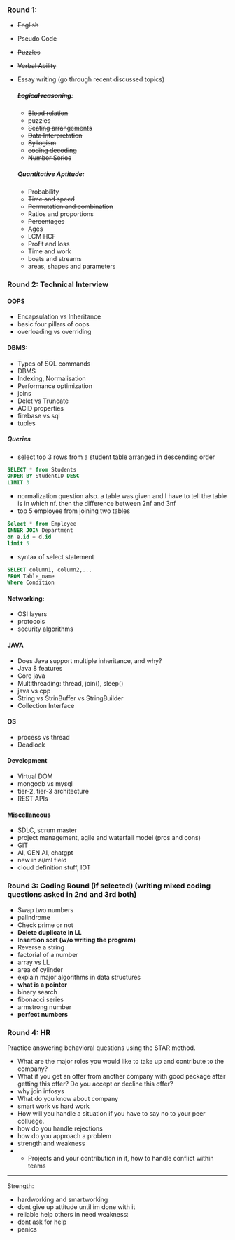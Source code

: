 ### Round 1:
- ~~English~~
- Pseudo Code
- ~~Puzzles~~
- ~~Verbal Ability~~
- Essay writing (go through recent discussed topics)


	##### ~~Logical reasoning~~:
	- ~~Blood relation~~
	- ~~puzzles~~
	- ~~Seating arrangements~~
	- ~~Data Interpretation~~
	- ~~Syllogism~~
	- ~~coding decoding~~
	- ~~Number Series~~
	
	##### Quantitative Aptitude:
	- ~~Probability~~
	- ~~Time and speed~~
	- ~~Permutation and combination~~
	- Ratios and proportions
	- ~~Percentages~~
	- Ages
	- LCM HCF
	- Profit and loss
	- Time and work
	- boats and streams
	- areas, shapes and parameters


### Round 2: Technical Interview
#### OOPS
- Encapsulation vs Inheritance
- basic four pillars of oops
- overloading vs overriding 
#### DBMS:
- Types of SQL commands
- DBMS
- Indexing, Normalisation
- Performance optimization
- joins
- Delet vs Truncate
- ACID properties
- firebase vs sql
- tuples
##### Queries
- select top 3 rows from a student table arranged in descending order
```sql
SELECT * from Students
ORDER BY StudentID DESC
LIMIT 3
```
- normalization question also. a table was given and I have to tell the table is in which nf. then the difference between 2nf and 3nf
- top 5 employee from joining two tables
```sql
Select * from Employee
INNER JOIN Department 
on e.id = d.id
limit 5
```
- syntax of select statement
```sql
SELECT column1, column2,...
FROM Table_name
Where Condition
```

#### Networking:
- OSI layers
- protocols
- security algorithms
#### JAVA
- Does Java support multiple inheritance, and why?
- Java 8 features
- Core java
- Multithreading: thread, join(), sleep()
- java vs cpp
- String vs StrinBuffer vs StringBuilder
- Collection Interface
#### OS
- process vs thread
- Deadlock

#### Development
- Virtual DOM
- mongodb vs mysql
- tier-2, tier-3 architecture
- REST APIs
#### Miscellaneous

- SDLC, scrum master
-  project management, agile and waterfall model (pros and cons)
- GIT
- AI, GEN AI, chatgpt
- new in ai/ml field
- cloud definition stuff, IOT


### Round 3: Coding Round (if selected) (writing mixed coding questions asked in 2nd and 3rd both)
- Swap two numbers
- palindrome
- Check prime or not
- **Delete duplicate in LL**
- I**nsertion sort (w/o writing the program)**
- Reverse a string
- factorial of a number
- array vs LL
- area of cylinder
- explain major algorithms in data structures
- **what is a pointer**
- binary search
- fibonacci series
- armstrong number
- **perfect numbers**
### Round 4: HR
Practice answering behavioral questions using the STAR method.
- What are the major roles you would like to take up and contribute to the company? 
- What if you get an offer from another company with good package after getting this offer? Do you accept or decline this offer?
- why join infosys
- What do you know about company
- smart work vs hard work
- How will you handle a situation if you have to say no to your peer colluege.
- how do you handle rejections
- how do you approach a problem
- strength and weakness
- - Projects and your contribution in it, how to handle conflict within teams 
---

Strength: 
- hardworking and smartworking
- dont give up attitude until im done with it
- reliable help others in need
weakness: 
- dont ask for help
- panics